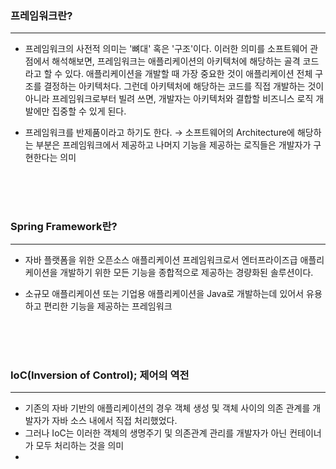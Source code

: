 ### 프레임워크란?
* * * 
* 프레임워크의 사전적 의미는 '뼈대' 혹은 '구조'이다. 이러한 의미를 소프트웨어 관점에서 해석해보면, 
프레임워크는 애플리케이션의 아키텍처에 해당하는 골격 코드라고 할 수 있다.
애플리케이션을 개발할 때 가장 중요한 것이 애플리케이션 전체 구조를 결정하는 아키텍처다.
그런데 아키텍처에 해당하는 코드를 직접 개발하는 것이 아니라 프레임워크로부터 빌려 쓰면, 개발자는 아키텍처와 결합할 비즈니스 로직 개발에만 집중할 수 있게 된다.

* 프레임워크를 반제품이라고 하기도 한다.
→ 소프트웨어의 Architecture에 해당하는 부분은 프레임워크에서 제공하고 나머지 기능을 제공하는 로직들은 개발자가 구현한다는 의미


<br/><br/><br/>

### Spring Framework란?
* * *
* 자바 플랫폼을 위한 오픈소스 애플리케이션 프레임워크로서 엔터프라이즈급 애플리케이션을 개발하기 위한 모든 기능을
종합적으로 제공하는 경량화된 솔루션이다.

* 소규모 애플리케이션 또는 기업용 애플리케이션을 Java로 개발하는데 있어서 유용하고 편리한 기능을 제공하는 프레임워크

<br/><br/><br/>

### IoC(Inversion of Control); 제어의 역전
* * *
* 기존의 자바 기반의 애플리케이션의 경우 객체 생성 및 객체 사이의 의존 관계를 개발자가 자바 소스 내에서 직접 처리했었다.
* 그러나 IoC는 이러한 객체의 생명주기 및 의존관계 관리를 개발자가 아닌 컨테이너가 모두 처리하는 것을 의미
* 
